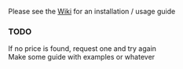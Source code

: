 Please see the [Wiki](https://github.com/ZeusJunior/tf2-automatic-gui/wiki) for an installation / usage guide 

### TODO
If no price is found, request one and try again  
Make some guide with examples or whatever